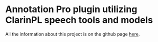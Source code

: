 # Annotation Pro plugin utilizing ClarinPL speech tools and models

All the information about this project is on the github page [here](https://clarin-pl.github.io/speech-annotationpro-plugin/).
